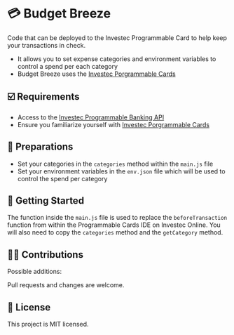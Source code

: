 # 💳 Budget Breeze

Code that can be deployed to the Investec Programmable Card to help keep your transactions in check.

- It allows you to set expense categories and environment variables to control a spend per each category
- Budget Breeze uses the [Investec Porgrammable Cards](https://developer.investec.com/za/programmable-card)

## ☑️ Requirements

- Access to the [Investec Programmable Banking API](https://developer.investec.com/za/api-products)
- Ensure you familiarize yourself with [Investec Porgrammable Cards](https://offerzen.gitbook.io/programmable-banking-community-wiki/get-started/card-quick-start-guide)

## 🔑 Preparations

- Set your categories in the `categories` method within the `main.js` file
- Set your environment variables in the `env.json` file which will be used to control the spend per category

## 🚀 Getting Started

The function inside the `main.js` file is used to replace the `beforeTransaction` function from within the Programmable Cards IDE on Investec Online. You will also need to copy the `categories` method and the `getCategory` method.

## 🧑‍💻 Contributions

Possible additions:

Pull requests and changes are welcome.

## 📄 License

This project is MIT licensed.
